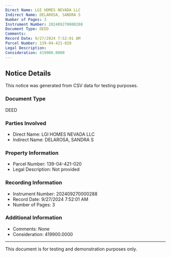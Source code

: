 ```yaml
---
Direct Name: LGI HOMES NEVADA LLC
Indirect Name: DELAROSA, SANDRA S
Number of Pages: 3
Instrument Number: 202409270000288
Document Type: DEED
Comments: 
Record Date: 9/27/2024 7:52:01 AM
Parcel Number: 139-04-421-020
Legal Description: 
Consideration: 419900.0000
---
```


## Notice Details

This notice was generated from CSV data for testing purposes.

### Document Type
DEED

### Parties Involved
- Direct Name: LGI HOMES NEVADA LLC
- Indirect Name: DELAROSA, SANDRA S

### Property Information
- Parcel Number: 139-04-421-020
- Legal Description: Not provided

### Recording Information
- Instrument Number: 202409270000288
- Record Date: 9/27/2024 7:52:01 AM
- Number of Pages: 3

### Additional Information
- Comments: None
- Consideration: 419900.0000

---

This document is for testing and demonstration purposes only.

